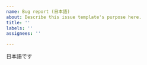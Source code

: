 ```yaml
---
name: Bug report (日本語)
about: Describe this issue template's purpose here.
title: ''
labels: ''
assignees: ''

---
```


日本語です
